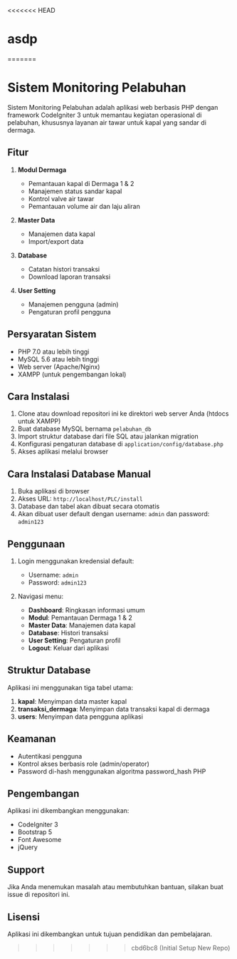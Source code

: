 <<<<<<< HEAD
# asdp
=======
# Sistem Monitoring Pelabuhan

Sistem Monitoring Pelabuhan adalah aplikasi web berbasis PHP dengan framework CodeIgniter 3 untuk memantau kegiatan operasional di pelabuhan, khususnya layanan air tawar untuk kapal yang sandar di dermaga.

## Fitur

1. **Modul Dermaga**
   - Pemantauan kapal di Dermaga 1 & 2
   - Manajemen status sandar kapal
   - Kontrol valve air tawar
   - Pemantauan volume air dan laju aliran

2. **Master Data**
   - Manajemen data kapal
   - Import/export data

3. **Database**
   - Catatan histori transaksi
   - Download laporan transaksi

4. **User Setting**
   - Manajemen pengguna (admin)
   - Pengaturan profil pengguna

## Persyaratan Sistem

- PHP 7.0 atau lebih tinggi
- MySQL 5.6 atau lebih tinggi
- Web server (Apache/Nginx)
- XAMPP (untuk pengembangan lokal)

## Cara Instalasi

1. Clone atau download repositori ini ke direktori web server Anda (htdocs untuk XAMPP)
2. Buat database MySQL bernama `pelabuhan_db`
3. Import struktur database dari file SQL atau jalankan migration
4. Konfigurasi pengaturan database di `application/config/database.php`
5. Akses aplikasi melalui browser

## Cara Instalasi Database Manual

1. Buka aplikasi di browser
2. Akses URL: `http://localhost/PLC/install`
3. Database dan tabel akan dibuat secara otomatis
4. Akan dibuat user default dengan username: `admin` dan password: `admin123`

## Penggunaan

1. Login menggunakan kredensial default: 
   - Username: `admin`
   - Password: `admin123`

2. Navigasi menu:
   - **Dashboard**: Ringkasan informasi umum
   - **Modul**: Pemantauan Dermaga 1 & 2
   - **Master Data**: Manajemen data kapal
   - **Database**: Histori transaksi
   - **User Setting**: Pengaturan profil
   - **Logout**: Keluar dari aplikasi

## Struktur Database

Aplikasi ini menggunakan tiga tabel utama:

1. **kapal**: Menyimpan data master kapal
2. **transaksi_dermaga**: Menyimpan data transaksi kapal di dermaga
3. **users**: Menyimpan data pengguna aplikasi

## Keamanan

- Autentikasi pengguna
- Kontrol akses berbasis role (admin/operator)
- Password di-hash menggunakan algoritma password_hash PHP

## Pengembangan

Aplikasi ini dikembangkan menggunakan:
- CodeIgniter 3
- Bootstrap 5
- Font Awesome
- jQuery

## Support

Jika Anda menemukan masalah atau membutuhkan bantuan, silakan buat issue di repositori ini.

## Lisensi

Aplikasi ini dikembangkan untuk tujuan pendidikan dan pembelajaran. 
>>>>>>> cbd6bc8 (Initial Setup New Repo)
